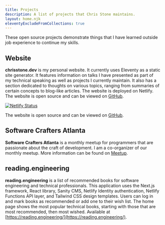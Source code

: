 ```yaml
---
title: Projects
description: A list of projects that Chris Stone maintains.
layout: home.njk
eleventyExcludeFromCollections: true
---
```


These open source projects demonstrate things that I have learned outside job experience to continue my skills.

<section class="project">

## Website

**chrisstone.dev** is my personal website. It currently uses Eleventy as a static site generator. It features
information on talks I have presented as part of my technical speaking as well as projects I currently maintain. It also
has a section dedicated to thoughts on various topics, ranging from summaries of certain concepts to blog-like articles.
The website is deployed on Netlify. The website is open source and can be viewed
on [GitHub](https://github.com/chrisstonedev/personal-website-11ty).

[![Netlify Status](https://api.netlify.com/api/v1/badges/bbeff905-f565-4b19-9557-165201ebafa5/deploy-status)](https://app.netlify.com/sites/chrisstonedev-11ty/deploys)

The website is open source and can be viewed on [GitHub](https://github.com/chrisstonedev/personal-website-11ty).
</section>
<section class="project">

## Software Crafters Atlanta

**Software Crafters Atlanta** is a monthly meetup for programmers that are passionate about the craft of development. I
am a co-organizer of our monthly meetup. More information can be found
on [Meetup](https://www.meetup.com/software-craftsmanship-atlanta/).

</section>
<section class="project">

## reading.engineering

**reading.engineering** is a list of recommended books for software engineering and technical professionals. This
application uses the Next.js framework, React library, Sanity CMS, Netlify Identity authentication, Netlify Functions
API layer, and Tailwind CSS design templates. Users can log in and mark books as recommended or add one to their wish
list. The home page shows the most popular technical books, starting with those that are most recommended, then most
wished. Available at [https://reading.engineering/](https://reading.engineering/).

</section>